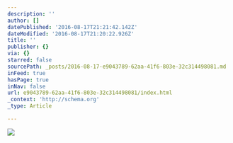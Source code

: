 ```yaml
---
description: ''
author: []
datePublished: '2016-08-17T21:21:42.142Z'
dateModified: '2016-08-17T21:20:22.926Z'
title: ''
publisher: {}
via: {}
starred: false
sourcePath: _posts/2016-08-17-e9043789-62aa-41f6-803e-32c314498081.md
inFeed: true
hasPage: true
inNav: false
url: e9043789-62aa-41f6-803e-32c314498081/index.html
_context: 'http://schema.org'
_type: Article

---
```

![](https://the-grid-user-content.s3-us-west-2.amazonaws.com/97a6503b-9593-41f8-8e2e-4c8ed556704d.jpg)